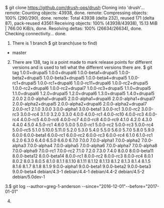 $ git clone https://github.com/drush-ops/drush
Cloning into 'drush'...
remote: Counting objects: 43938, done.
remote: Compressing objects: 100% (290/290), done.
remote: Total 43938 (delta 232), reused 171 (delta 87), pack-reused 43561
Receiving objects: 100% (43938/43938), 15.13 MiB | 766.00 KiB/s, done.
Resolving deltas: 100% (26634/26634), done.
Checking connectivity... done.

1. There is 1 branch
$ git branch(use to find)
* master

2. There are 138, tag is a point made to mark release points for different versions and is used to tell what the different versions there are.
$ git tag
1.0.0+drupal5
1.0.0+drupal6
1.0.0-beta1+drupal5
1.0.0-beta2+drupal5
1.0.0-beta3+drupal5
1.0.0-beta4+drupal5
1.0.0-rc1+drupal5
1.0.0-rc1+drupal6
1.0.0-rc11+drupal6
1.0.0-rc2+drupal5
1.0.0-rc2+drupal6
1.0.0-rc2+drupal7
1.0.0-rc3+drupal5
1.1.0+drupal5
1.1.0+drupal6
1.2.0+drupal5
1.2.0+drupal6
1.3.0+drupal5
1.4.0+drupal5
2.0.0
2.0.0-alpha1+drupal5
2.0.0-alpha1+drupal6
2.0.0-alpha1+drupal7
2.0.0-alpha2+drupal5
2.0.0-alpha2+drupal6
2.0.0-alpha2+drupal7
2.0.0-rc1
2.1.0
3.0.0
3.0.0-alpha1
3.0.0-beta1
3.0.0-rc1
3.0.0-rc2
3.0.0-rc3
3.0.0-rc4
3.1.0
3.2.0
3.3.0
4.0.0
4.0.0-rc1
4.0.0-rc10
4.0.0-rc3
4.0.0-rc4
4.0.0-rc5
4.0.0-rc6
4.0.0-rc7
4.0.0-rc8
4.0.0-rc9
4.1.0
4.2.0
4.3.0
4.4.0
4.5.0
4.5.0-rc1
4.6.0
5.0.0
5.0.0-rc1
5.0.0-rc2
5.0.0-rc3
5.0.0-rc4
5.0.0-rc5
5.1.0
5.10.0
5.11.0
5.2.0
5.3.0
5.4.0
5.5.0
5.6.0
5.7.0
5.8.0
5.9.0
6.0.0
6.0.0-beta1
6.0.0-rc1
6.0.0-rc2
6.0.0-rc3
6.0.0-rc4
6.1.0
6.1.0-rc1
6.2.0
6.3.0
6.4.0
6.5.0
6.6.0
6.7.0
7.0.0
7.0.0-alpha1
7.0.0-alpha2
7.0.0-alpha3
7.0.0-alpha4
7.0.0-alpha5
7.0.0-alpha6
7.0.0-alpha7
7.0.0-alpha8
7.0.0-alpha9
7.0.0-rc1
7.0.0-rc2
7.1.0
7.2.0
7.3.0
7.4.0
8.0.0
8.0.0-beta11
8.0.0-beta12
8.0.0-beta14
8.0.0-rc1
8.0.0-rc2
8.0.0-rc3
8.0.0-rc4
8.0.1
8.0.2
8.0.3
8.0.5
8.1.0
8.1.1
8.1.10
8.1.11
8.1.12
8.1.13
8.1.2
8.1.3
8.1.4
8.1.5
8.1.6
8.1.7
8.1.8
8.1.9
9.0.0-alpha1
9.0.0-beta1
9.0.0-beta2
9.0.0-beta3
9.0.0-beta4
debian/4.3-1
debian/4.4-1
debian/4.4-2
debian/4.5-2
debian/5.0dev-1

3.$ git log --author=greg-1-anderson --since="2016-12-01"--before="2017-01-01"    

4.
